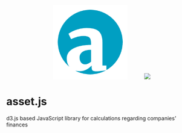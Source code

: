 <p align="center" vertical-align="center">
  <img src="https://github.com/niquet/asset.js/blob/master/finance.png?raw=true" width="198" style="margin-right: 40px;">
  <img src="https://camo.githubusercontent.com/722a5cc12c7d40231ebeb8ca6facdc8547e2abf7/68747470733a2f2f64336a732e6f72672f6c6f676f2e737667" width="180">
</p>

# asset.js
d3.js based JavaScript library for calculations regarding companies' finances
